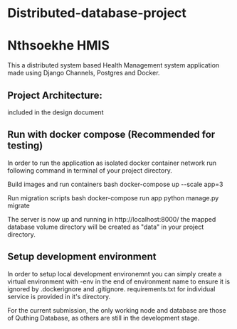 # Distributed-database-project

# Nthsoekhe HMIS 
This a distributed system based Health Management system application made using Django Channels, Postgres and Docker.

## Project Architecture:
included in the design document


## Run with docker compose (Recommended for testing)
In order to run the application as isolated docker container network run following command in terminal of your project directory.

Build images and run containers
bash
docker-compose up --scale app=3
 
Run migration scripts
bash
docker-compose run app python manage.py migrate 

The server is now up and running in http://localhost:8000/
the mapped database volume directory will be created as "data" in your project directory.

## Setup development environment

In order to setup local development environemnt you can simply create a virtual environment with -env in the end of environment name to ensure it is ignored by .dockerignore and .gitignore. requirements.txt for individual service is provided in it's directory.

For the current submission, the only working node and database are those of Quthing Database, as others are still in the development stage.
